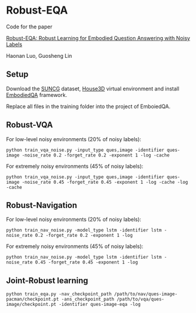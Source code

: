 Robust-EQA
======

Code for the paper

[Robust-EQA: Robust Learning for Embodied Question Answering with Noisy Labels]()

Haonan Luo, Guosheng Lin


Setup
-----

Download the [SUNCG](https://github.com/facebookresearch/House3D/blob/master/INSTRUCTION.md#usage-instructions) dataset, [House3D](https://github.com/abhshkdz/House3D/tree/master/renderer#rendering-code-of-house3d) virtual environment and install [EmbodiedQA](https://github.com/facebookresearch/EmbodiedQA/blob/master/README.md) framework.

Replace all files in the training folder into the project of EmboiedQA.

Robust-VQA
----

For low-level noisy environments (20\% of noisy labels):

`python train_vqa_noise.py -input_type ques,image -identifier ques-image -noise_rate 0.2 -forget_rate 0.2 -exponent 1 -log -cache`

For extremely noisy environments (45\% of noisy labels):

`python train_vqa_noise.py -input_type ques,image -identifier ques-image -noise_rate 0.45 -forget_rate 0.45 -exponent 1 -log -cache -log -cache` 

Robust-Navigation
----

For low-level noisy environments (20\% of noisy labels):

`python train_nav_noise.py -model_type lstm -identifier lstm -noise_rate 0.2 -forget_rate 0.2 -exponent 1 -log`

For extremely noisy environments (45\% of noisy labels):

`python train_nav_noise.py -model_type lstm -identifier lstm -noise_rate 0.45 -forget_rate 0.45 -exponent 1 -log`

Joint-Robust learning
---

`python train_eqa.py -nav_checkpoint_path /path/to/nav/ques-image-pacman/checkpoint.pt -ans_checkpoint_path /path/to/vqa/ques-image/checkpoint.pt -identifier ques-image-eqa -log`


